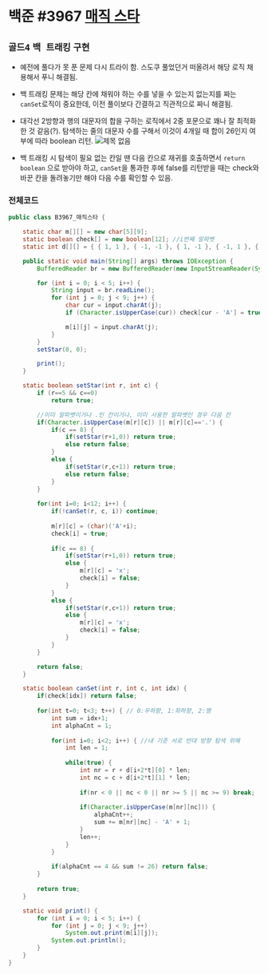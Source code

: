 # 백준 #3967 [매직 스타](https://www.acmicpc.net/problem/3967)
`골드4` `백 트래킹` `구현`
---
- 예전에 풀다가 못 푼 문제 다시 트라이 함. 스도쿠 풀었던거 떠올려서 해당 로직 채용해서 푸니 해결됨.
- 백 트래킹 문제는 해당 칸에 채워야 하는 수를 넣을 수 있는지 없는지를 짜는 `canSet`로직이 중요한데, 이전 풀이보다 간결하고 직관적으로 짜니 해결됨.
- 대각선 2방향과 행의 대문자의 합을 구하는 로직에서 2중 포문으로 꽤나 잘 최적화 한 것 같음(?). 탐색하는 줄의 대문자 수를 구해서 이것이 4개일 때 합이 26인지 여부에 따라 boolean 리턴.
![제목 없음](https://user-images.githubusercontent.com/28249948/173406537-aacc126a-dfac-463a-aef6-6a71fffaaf1c.png)

- 백 트래킹 시 탐색이 필요 없는 칸일 땐 다음 칸으로 재귀를 호출하면서 `return boolean` 으로 받아야 하고, `canSet`을 통과한 후에 false를 리턴받을 때는 check와 바꾼 칸을 돌려놓기만 해야 다음 수를 확인할 수 있음.

### 전체코드
```java
public class B3967_매직스타 {

	static char m[][] = new char[5][9];
	static boolean check[] = new boolean[12]; //i번째 알파벳 
	static int d[][] = { { 1, 1 }, { -1, -1 }, { 1, -1 }, { -1, 1 }, { 0, -1 }, { 0, 1 } };

	public static void main(String[] args) throws IOException {
		BufferedReader br = new BufferedReader(new InputStreamReader(System.in));

		for (int i = 0; i < 5; i++) {
			String input = br.readLine();
			for (int j = 0; j < 9; j++) {
				char cur = input.charAt(j);
				if (Character.isUpperCase(cur)) check[cur - 'A'] = true;

				m[i][j] = input.charAt(j);
			}
		}
		setStar(0, 0);

		print();
	}

	static boolean setStar(int r, int c) {
		if (r==5 && c==0)
			return true;

		//이미 알파벳이거나 .인 칸이거나, 이미 사용한 알파벳인 경우 다음 칸
		if(Character.isUpperCase(m[r][c]) || m[r][c]=='.') {
			if(c == 8) {
				if(setStar(r+1,0)) return true;
				else return false;
			}
			else {
				if(setStar(r,c+1)) return true;
				else return false;
			}
		}
		
		for(int i=0; i<12; i++) {
			if(!canSet(r, c, i)) continue;
			
			m[r][c] = (char)('A'+i);
			check[i] = true;
			
			if(c == 8) {
				if(setStar(r+1,0)) return true;
				else {
					m[r][c] = 'x';
					check[i] = false;
				}
			}
			else {
				if(setStar(r,c+1)) return true;
				else {
					m[r][c] = 'x';
					check[i] = false;
				}
			}
		}

		return false;
	}

	static boolean canSet(int r, int c, int idx) {
		if(check[idx]) return false;
		
		for(int t=0; t<3; t++) { // 0:우하향, 1:좌하향, 2:행
			int sum = idx+1;
			int alphaCnt = 1;
			
			for(int i=0; i<2; i++) { //내 기준 서로 반대 방향 탐색 위해
				int len = 1;
				
				while(true) {
					int nr = r + d[i+2*t][0] * len;
					int nc = c + d[i+2*t][1] * len;
					
					if(nr < 0 || nc < 0 || nr >= 5 || nc >= 9) break;
					
					if(Character.isUpperCase(m[nr][nc])) {
						alphaCnt++;
						sum += m[nr][nc] - 'A' + 1;
					}
					len++;
				}
			}
			
			if(alphaCnt == 4 && sum != 26) return false;
		}
		
		return true;
	}

	static void print() {
		for (int i = 0; i < 5; i++) {
			for (int j = 0; j < 9; j++)
				System.out.print(m[i][j]);
			System.out.println();
		}
	}
}

```
